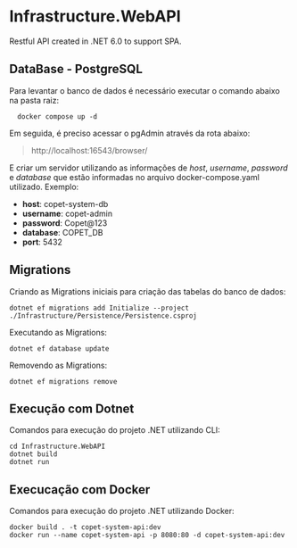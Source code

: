 # Infrastructure.WebAPI

Restful API created in .NET 6.0 to support SPA.

## DataBase - PostgreSQL

Para levantar o banco de dados é necessário executar o comando abaixo na pasta raiz:

```
  docker compose up -d
```

Em seguida, é preciso acessar o pgAdmin através da rota abaixo:

> http://localhost:16543/browser/

E criar um servidor utilizando as informações de _host_, _username_, _password_ e _database_ que estão informadas no arquivo docker-compose.yaml utilizado.
Exemplo:

- **host**: copet-system-db
- **username**: copet-admin
- **password**: Copet@123
- **database**: COPET_DB
- **port**: 5432

## Migrations

Criando as Migrations iniciais para criação das tabelas do banco de dados:

```
dotnet ef migrations add Initialize --project ./Infrastructure/Persistence/Persistence.csproj
```

Executando as Migrations:

```
dotnet ef database update
```

Removendo as Migrations:

```
dotnet ef migrations remove
```

## Execução com Dotnet

Comandos para execução do projeto .NET utilizando CLI:

```
cd Infrastructure.WebAPI
dotnet build
dotnet run
```

## Execucação com Docker

Comandos para execução do projeto .NET utilizando Docker:

```
docker build . -t copet-system-api:dev
docker run --name copet-system-api -p 8080:80 -d copet-system-api:dev
```
